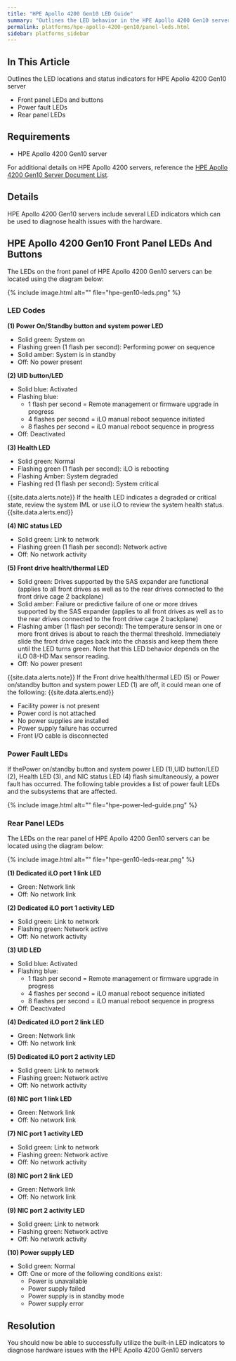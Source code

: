 ```yaml
---
title: "HPE Apollo 4200 Gen10 LED Guide"
summary: "Outlines the LED behavior in the HPE Apollo 4200 Gen10 server."
permalink: platforms/hpe-apollo-4200-gen10/panel-leds.html
sidebar: platforms_sidebar
---
```

## In This Article

Outlines the LED locations and status indicators for HPE Apollo 4200 Gen10 server

-   Front panel LEDs and buttons
-   Power fault LEDs
-   Rear panel LEDs

## Requirements

-   HPE Apollo 4200 Gen10 server

For additional details on HPE Apollo 4200 servers, reference the [HPE Apollo 4200 Gen10 Server Document List](https://support.hpe.com/hpsc/doc/public/display?docId=emr_na-a00061642en_us&docLocale=en_US).

## Details

HPE Apollo 4200 Gen10 servers include several LED indicators which can be used to diagnose health issues with the hardware.

## HPE Apollo 4200 Gen10 Front Panel LEDs And Buttons

The LEDs on the front panel of HPE Apollo 4200 Gen10 servers can be located using the diagram below:

{% include image.html alt="" file="hpe-gen10-leds.png" %}

### LED Codes

**(1) Power On/Standby button and system power LED**

-   Solid green: System on
-   Flashing green (1 flash per second): Performing power on sequence
-   Solid amber: System is in standby
-   Off: No power present

**(2) UID button/LED**

-   Solid blue: Activated
-   Flashing blue:
    -   1 flash per second = Remote management or firmware upgrade in progress
    -   4 flashes per second = iLO manual reboot sequence initiated
    -   8 flashes per second = iLO manual reboot sequence in progress
-   Off: Deactivated

**(3) Health LED**

-   Solid green: Normal
-   Flashing green (1 flash per second): iLO is rebooting
-   Flashing Amber: System degraded
-   Flashing red (1 flash per second): System critical

{{site.data.alerts.note}}
If the health LED indicates a degraded or critical state, review the system IML or use iLO to review the system health status.
{{site.data.alerts.end}}

**(4) NIC status LED**

-   Solid green: Link to network
-   Flashing green (1 flash per second): Network active
-   Off: No network activity

**(5) Front drive health/thermal LED**

-   Solid green: Drives supported by the SAS expander are functional (applies to all front drives as well as to the rear drives connected to the front drive cage 2 backplane)
-   Solid amber: Failure or predictive failure of one or more drives supported by the SAS expander (applies to all front drives as well as to the rear drives connected to the front drive cage 2 backplane)
-   Flashing amber (1 flash per second): The temperature sensor in one or more front drives is about to reach the thermal threshold. Immediately slide the front drive cages back into the chassis and keep them there until the LED turns green. Note that this LED behavior depends on the iLO 08-HD Max sensor reading.
-   Off: No power present

{{site.data.alerts.note}}
If the Front drive health/thermal LED (5) or Power on/standby button and system power LED (1) are off, it could mean one of the following:
{{site.data.alerts.end}}

-   Facility power is not present
-   Power cord is not attached
-   No power supplies are installed
-   Power supply failure has occurred
-   Front I/O cable is disconnected

### Power Fault LEDs

If thePower on/standby button and system power LED (1),UID button/LED (2), Health LED (3), and NIC status LED (4) flash simultaneously, a power fault has occurred. The following table provides a list of power fault LEDs and the subsystems that are affected.

{% include image.html alt="" file="hpe-power-led-guide.png" %}

### Rear Panel LEDs

The LEDs on the rear panel of HPE Apollo 4200 Gen10 servers can be located using the diagram below:

{% include image.html alt="" file="hpe-gen10-leds-rear.png" %}

**(1) Dedicated iLO port 1 link LED**

-   Green: Network link
-   Off: No network link

**(2) Dedicated iLO port 1 activity LED**

-   Solid green: Link to network
-   Flashing green: Network active
-   Off: No network activity

**(3) UID LED**

-   Solid blue: Activated
-   Flashing blue:
    -   1 flash per second = Remote management or firmware upgrade in progress
    -   4 flashes per second = iLO manual reboot sequence initiated
    -   8 flashes per second = iLO manual reboot sequence in progress
-   Off: Deactivated

**(4) Dedicated iLO port 2 link LED**

-   Green: Network link
-   Off: No network link

**(5) Dedicated iLO port 2 activity LED**

-   Solid green: Link to network
-   Flashing green: Network active
-   Off: No network activity

**(6) NIC port 1 link LED**

-   Green: Network link
-   Off: No network link

**(7) NIC port 1 activity LED**

-   Solid green: Link to network
-   Flashing green: Network active
-   Off: No network activity

**(8) NIC port 2 link LED**

-   Green: Network link
-   Off: No network link

**(9) NIC port 2 activity LED**

-   Solid green: Link to network
-   Flashing green: Network active
-   Off: No network activity

**(10) Power supply LED**

-   Solid green: Normal
-   Off: One or more of the following conditions exist:
    -   Power is unavailable
    -   Power supply failed
    -   Power supply is in standby mode
    -   Power supply error

## Resolution

You should now be able to successfully utilize the built-in LED indicators to diagnose hardware issues with the HPE Apollo 4200 Gen10 servers
